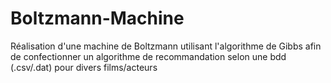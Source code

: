 # Boltzmann-Machine
Réalisation d'une machine de Boltzmann utilisant l'algorithme de Gibbs afin de confectionner un algorithme de recommandation selon une bdd (.csv/.dat) pour divers films/acteurs
